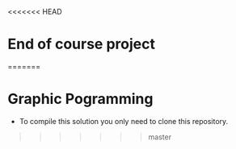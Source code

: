 <<<<<<< HEAD
# End of course project
=======
# Graphic Pogramming

- To compile this solution you only need to clone this repository.
>>>>>>> master
